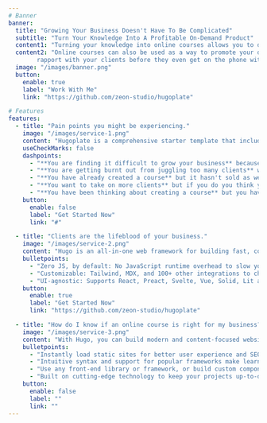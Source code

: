 ```yaml
---
# Banner
banner:
  title: "Growing Your Business Doesn't Have To Be Complicated"
  subtitle: "Turn Your Knowledge Into A Profitable On-Demand Product"
  content1: "Turning your knowledge into online courses allows you to do the work once then benefit over and over."
  content2: "Online courses can also be used as a way to promote your done-with-you or done-for-you services, building up
        rapport with your clients before they even get on the phone with you."
  image: "/images/banner.png"
  button:
    enable: true
    label: "Work With Me"
    link: "https://github.com/zeon-studio/hugoplate"

# Features
features:
  - title: "Pain points you might be experiencing."
    image: "/images/service-1.png"
    content: "Hugoplate is a comprehensive starter template that includes everything you need to get started with your Hugo project. What's Included in Hugoplate"
    useCheckMarks: false
    dashpoints:
      - "**You are finding it difficult to grow your business** because you just can't find the time in your jam-packed schedule."
      - "**You are getting burnt out from juggling too many clients** which means your clients are missing out on your best service."
      - "**You have already created a course** but it hasn't sold as well as you wanted it to, just draining money rather than being profitable like you hoped."
      - "**You want to take on more clients** but if you do you think you might explode from having too much work."
      - "**You have been thinking about creating a course** but you have no idea where to start."
    button:
      enable: false
      label: "Get Started Now"
      link: "#"

  - title: "Clients are the lifeblood of your business."
    image: "/images/service-2.png"
    content: "Hugo is an all-in-one web framework for building fast, content-focused websites. It offers a range of exciting features for developers and website creators. Some of the key features are:"
    bulletpoints:
      - "Zero JS, by default: No JavaScript runtime overhead to slow you down."
      - "Customizable: Tailwind, MDX, and 100+ other integrations to choose from."
      - "UI-agnostic: Supports React, Preact, Svelte, Vue, Solid, Lit and more."
    button:
      enable: true
      label: "Get Started Now"
      link: "https://github.com/zeon-studio/hugoplate"

  - title: "How do I know if an online course is right for my business?"
    image: "/images/service-3.png"
    content: "With Hugo, you can build modern and content-focused websites without sacrificing performance or ease of use."
    bulletpoints:
      - "Instantly load static sites for better user experience and SEO."
      - "Intuitive syntax and support for popular frameworks make learning and using Hugo a breeze."
      - "Use any front-end library or framework, or build custom components, for any project size."
      - "Built on cutting-edge technology to keep your projects up-to-date with the latest web standards."
    button:
      enable: false
      label: ""
      link: ""
---
```

